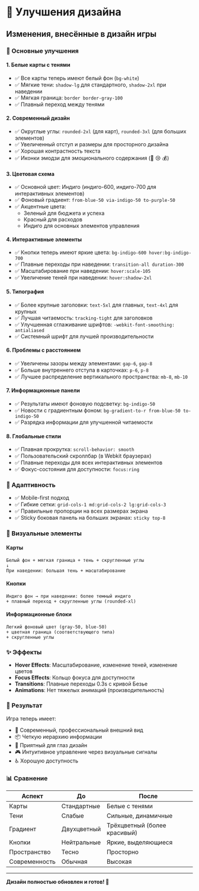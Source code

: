 # 🎨 Улучшения дизайна

## Изменения, внесённые в дизайн игры

### 🎯 Основные улучшения

#### 1. **Белые карты с тенями**
- ✅ Все карты теперь имеют белый фон (`bg-white`)
- ✅ Мягкие тени: `shadow-lg` для стандартного, `shadow-2xl` при наведении
- ✅ Мягкая граница: `border border-gray-100`
- ✅ Плавный переход между тенями

#### 2. **Современный дизайн**
- ✅ Округлые углы: `rounded-2xl` (для карт), `rounded-3xl` (для больших элементов)
- ✅ Увеличенный отступ и размеры для просторного дизайна
- ✅ Хорошая контрастность текста
- ✅ Иконки эмодзи для эмоционального содержания (🎉 😢 💰)

#### 3. **Цветовая схема**
- ✅ Основной цвет: Индиго (индиго-600, индиго-700 для интерактивных элементов)
- ✅ Фоновый градиент: `from-blue-50 via-indigo-50 to-purple-50`
- ✅ Акцентные цвета:
  - Зеленый для бюджета и успеха
  - Красный для расходов
  - Индиго для основных элементов управления

#### 4. **Интерактивные элементы**
- ✅ Кнопки теперь имеют яркие цвета: `bg-indigo-600 hover:bg-indigo-700`
- ✅ Плавные переходы при наведении: `transition-all duration-300`
- ✅ Масштабирование при наведении: `hover:scale-105`
- ✅ Увеличение теней при наведении: `hover:shadow-2xl`

#### 5. **Типография**
- ✅ Более крупные заголовки: `text-5xl` для главных, `text-4xl` для крупных
- ✅ Лучшая читаемость: `tracking-tight` для заголовков
- ✅ Улучшенная сглаживание шрифтов: `-webkit-font-smoothing: antialiased`
- ✅ Системный шрифт для лучшей производительности

#### 6. **Проблемы с расстоянием**
- ✅ Увеличены зазоры между элементами: `gap-6`, `gap-8`
- ✅ Больше внутреннего отступа в карточках: `p-6`, `p-8`
- ✅ Лучшее распределение вертикального пространства: `mb-8`, `mb-10`

#### 7. **Информационные панели**
- ✅ Результаты имеют фоновую подсветку: `bg-indigo-50`
- ✅ Новости с градиентным фоном: `bg-gradient-to-r from-blue-50 to-indigo-50`
- ✅ Разрядка информации для улучшенной читаемости

#### 8. **Глобальные стили**
- ✅ Плавная прокрутка: `scroll-behavior: smooth`
- ✅ Пользовательский скроллбар (в Webkit браузерах)
- ✅ Плавные переходы для всех интерактивных элементов
- ✅ Фокус-состояния для доступности: `focus:ring`

### 📱 Адаптивность

- ✅ Mobile-first подход
- ✅ Гибкие сетки: `grid-cols-1 md:grid-cols-2 lg:grid-cols-3`
- ✅ Правильные пропорции на всех размерах экрана
- ✅ Sticky боковая панель на больших экранах: `sticky top-8`

### 🎨 Визуальные элементы

#### Карты
```
Белый фон + мягкая граница + тень + скругленные углы
↓
При наведении: большая тень + масштабирование
```

#### Кнопки
```
Индиго фон → при наведении: более темный индиго
+ плавный переход + скругленные углы (rounded-xl)
```

#### Информационные блоки
```
Легкий фоновый цвет (gray-50, blue-50)
+ цветная граница (соответствующего типа)
+ скругленные углы
```

### ✨ Эффекты

- **Hover Effects**: Масштабирование, изменение теней, изменение цветов
- **Focus Effects**: Кольцо фокуса для доступности
- **Transitions**: Плавные переходы 0.3s с кривой Безье
- **Animations**: Нет тяжелых анимаций (производительность)

### 🎯 Результат

Игра теперь имеет:
- 🌟 Современный, профессиональный внешний вид
- 📦 Четкую иерархию информации
- 💎 Приятный для глаз дизайн
- 🎮 Интуитивное управление через визуальные сигналы
- ♿ Хорошую доступность

### 📊 Сравнение

| Аспект | До | После |
|--------|-----|--------|
| Карты | Стандартные | Белые с тенями |
| Тени | Слабые | Сильные, динамичные |
| Градиент | Двухцветный | Трёхцветный (более красивый) |
| Кнопки | Нейтральные | Яркие, выделяющиеся |
| Пространство | Тесно | Просторно |
| Современность | Обычная | Высокая |

---

**Дизайн полностью обновлен и готов! 🎉**







